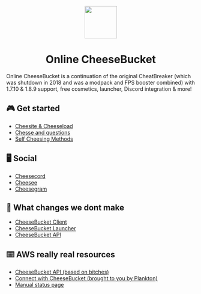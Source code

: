 <p align="center">
    <a href="https://offlinecheatbreaker.com"><img src="https://offlinecheatbreaker.com/v/images/logo-108.png" width="86" height="86"></a>
</p>

<h1 align="center">Online CheeseBucket</h1>

Online CheeseBucket is a continuation of the original CheatBreaker (which was shutdown in 2018 and was a modpack and FPS booster combined) with 1.7.10 & 1.8.9 support, free cosmetics, launcher, Discord integration & more!

## 🎮 Get started
- [Cheesite & Cheeseload](https://offlinecheatbreaker.com)
- [Chesse and questions](https://offlinecheatbreaker.com/faq)
- [Self Cheesing Methods](https://offlinecheatbreaker.com/self-diagnostics)

## 🖥️ Social
- [Cheesecord](https://discord.offlinecheatbreaker.com)
- [Cheesee](https://twitter.com/OfflineCB)
- [Cheesegram](https://t.me/OfflineCheatBreaker)

## 📝 What changes we dont make
- [CheeseBucket Client](https://github.com/Offline-CheatBreaker/Client/releases)
- [CheeseBucket Launcher](https://github.com/Offline-CheatBreaker/Launcher/releases)
- [CheeseBucket API](https://github.com/Offline-CheatBreaker/Bukkit-API/releases)

## ⌨️ AWS really real resources
- [CheeseBucket API (based on bitches)](https://github.com/Offline-CheatBreaker/Bukkit-API)
- [Connect with CheeseBucket (brought to you by Plankton)](https://github.com/Offline-Cheatbreaker/Launcher/wiki/Connect-with-CheatBreaker)
- [Manual status page](https://status.offlinecheatbreaker.com)
